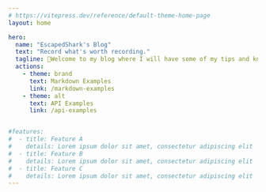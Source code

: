 ```yaml
---
# https://vitepress.dev/reference/default-theme-home-page
layout: home

hero:
  name: "EscapedShark's Blog"
  text: "Record what's worth recording."
  tagline: 👋Welcome to my blog where I will have some of my tips and knowledge. I hope it can be useful for you. 📚 ✨ 💡 🚀 💻 
  actions:
    - theme: brand
      text: Markdown Examples
      link: /markdown-examples
    - theme: alt
      text: API Examples
      link: /api-examples


#features:
#  - title: Feature A
#    details: Lorem ipsum dolor sit amet, consectetur adipiscing elit
#  - title: Feature B
#    details: Lorem ipsum dolor sit amet, consectetur adipiscing elit
#  - title: Feature C
#    details: Lorem ipsum dolor sit amet, consectetur adipiscing elit
---
```


